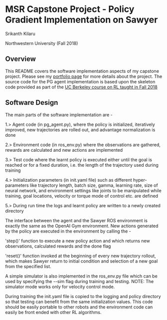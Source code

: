# MSR Capstone Project - Policy Gradient Implementation on Sawyer
Srikanth Kilaru

Northwestern University (Fall 2018)

## Overview
This README covers the software implementation aspects of my capstone project.
Please see my [portfolio page](https://srikanth-kilaru.github.io/projects/2018/final-proj-RL) for more details about the project.
The source code for the PG agent implementation is based upon the skeleton code provided as part of the [UC Berkeley course on RL taught in Fall 2018](http://rail.eecs.berkeley.edu/deeprlcourse/static/homeworks/hw2.pdf)

## Software Design
The main parts of the software implementation are -

1.> Agent code (in pg_agent.py), where the policy is initialized, iteratively improved, new trajectories are rolled out, and advantage normalization is done

2.> Environment code (in ros_env.py) where the observations are gathered, rewards are calculated and new actions are implemented

3.> Test code where the learnt policy is executed either until the goal is reached or for a fixed duration, i.e. the length of the trajectory used during training

4.> Initialization parameters (in init.yaml file) such as different hyper-parameters like trajectory length, batch size, gamma, learning rate, size of neural network, and environment settings like joints to be manipulated while training, goal locations, velocity or torque mode of control etc. are defined

5.> During run time the logs and learnt policy are written to a newly created directory

The interface between the agent and the Sawyer ROS environment is exactly the same as the OpenAI Gym environment. New actions generated by the policy are executed in the environment by calling the -

'step()' function to execute a new policy action and which returns new observations, calculated rewards and the done flag

'reset()' function invoked at the beginning of every new trajectory rollout,  which makes Sawyer return to initial condition and selection of a new goal from the specified list.

A simple simulator is also implemented in the ros_env.py file which can be used by specifying the --sim flag during training and testing. NOTE: The simulator mode works only for velocity control mode.

During training the init.yaml file is copied to the logging and policy directory so that testing can benefit from the same initialization values.
This code should be easily portable to other robots and the environment code can easily be front ended with other RL algorithms.
